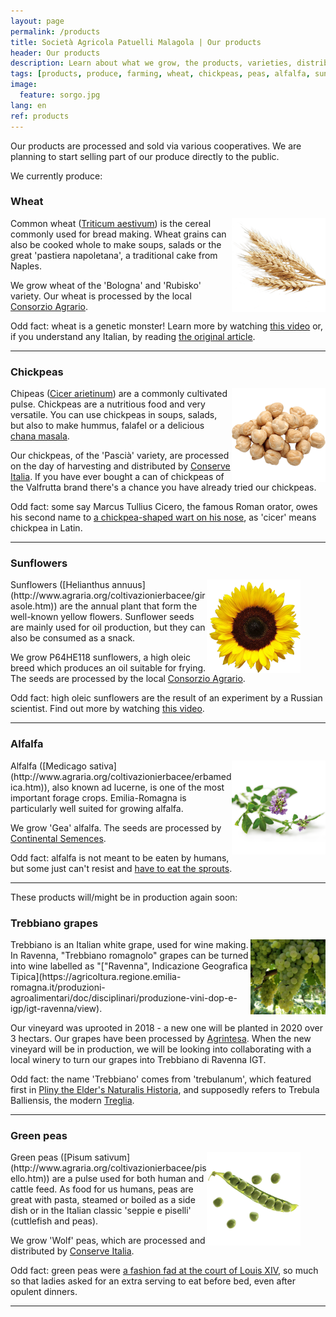 ```yaml
---
layout: page
permalink: /products
title: Società Agricola Patuelli Malagola | Our products
header: Our products
description: Learn about what we grow, the products, varieties, distribution and interesting facts.
tags: [products, produce, farming, wheat, chickpeas, peas, alfalfa, sunflowers, grapes, trebbiano, vineyard, Ravenna, Emilia-Romagna]
image:
  feature: sorgo.jpg
lang: en
ref: products
---
```


Our products are processed and sold via various cooperatives. We are planning to start selling part of our produce directly to the public.

We currently produce:

### Wheat    

<img src="/images/wheat.png" alt="Grano" style="width:150px;height:150px;" align="right">

Common wheat ([Triticum aestivum](http://www.agraria.org/coltivazionierbacee/granotenero.htm)) is the cereal commonly used for bread making. Wheat grains can also be cooked whole to make soups, salads or the great 'pastiera napoletana', a traditional cake from Naples. 

We grow wheat of the 'Bologna' and 'Rubisko' variety. Our wheat is processed by the local [Consorzio Agrario](https://www.consorzioagrarioravenna.it/).  

Odd fact: wheat is a genetic monster! Learn more by watching [this video](https://youtu.be/BXF11C_B-HM) or, if you understand any Italian, by reading [the original article](http://bressanini-lescienze.blogautore.espresso.repubblica.it/2016/03/24/quel-mostro-genetico-chiamato-frumento/).  

---

### Chickpeas    
<img src="/images/chickpeas.png" alt="Ceci" style="width:150px;height:150px;" align="right">    

Chipeas ([Cicer arietinum](http://www.agraria.org/coltivazionierbacee/cece.htm)) are a commonly cultivated pulse. Chickpeas are a nutritious food and very versatile. You can use chickpeas in soups, salads, but also to make hummus, falafel or a delicious [chana masala](https://www.theguardian.com/lifeandstyle/2015/sep/24/how-to-make-the-perfect-chana-masala).  

Our chickpeas, of the 'Pascià' variety, are processed on the day of harvesting and distributed by [Conserve Italia](https://www.conserveitalia.it/en/). If you have ever bought a can of chickpeas of the Valfrutta brand there's a chance you have already tried our chickpeas.      

Odd fact: some say Marcus Tullius Cicero, the famous Roman orator, owes his second name to [a chickpea-shaped wart on his nose](https://www.etimo.it/?term=cicerone), as 'cicer' means chickpea in Latin.

--- 

### Sunflowers    
<figure>
	<img src="/images/sunflower.png" alt="Girasole" style="width:150px;height:150px;" align="right">
</figure>  
Sunflowers ([Helianthus annuus](http://www.agraria.org/coltivazionierbacee/girasole.htm)) are the annual plant that form the well-known yellow flowers. Sunflower seeds are mainly used for oil production, but they can also be consumed as a snack.   
  
We grow P64HE118 sunflowers, a high oleic breed which produces an oil suitable for frying. The seeds are processed by the local [Consorzio Agrario](https://www.consorzioagrarioravenna.it/).  

Odd fact: high oleic sunflowers are the result of an experiment by a Russian scientist. Find out more by watching [this video](https://youtu.be/keea-WMvt_o).

---   
    
### Alfalfa    
<img src="/images/alfalfa.png" alt="Erba medica" style="width:150px;height:150px;" align="right">   
Alfalfa ([Medicago sativa](http://www.agraria.org/coltivazionierbacee/erbamedica.htm)), also known ad lucerne, is one of the most important forage crops. Emilia-Romagna is particularly well suited for growing alfalfa. 

We grow 'Gea' alfalfa. The seeds are processed by [Continental Semences](http://www.continentalsemences.com/Inglese/Index.html).

Odd fact: alfalfa is not meant to be eaten by humans, but some just can't resist and [have to eat the sprouts](https://alivebynature.com/the-right-way-to-eat-alfalfa-sprouts/).
  
---   

These products will/might be in production again soon:


### Trebbiano grapes
<img src="/images/trebbiano.jpg" alt="Trebbiano" style="width:120px;height:120px;" align="right">  
Trebbiano is an Italian white grape, used for wine making. In Ravenna, "Trebbiano romagnolo" grapes can be turned into wine labelled as "["Ravenna", Indicazione Geografica Tipica](https://agricoltura.regione.emilia-romagna.it/produzioni-agroalimentari/doc/disciplinari/produzione-vini-dop-e-igp/igt-ravenna/view).   

Our vineyard was uprooted in 2018 - a new one will be planted in 2020 over 3 hectars. Our grapes have been processed by [Agrintesa](http://www.agrintesa.it/). When the new vineyard will be in production, we will be looking into collaborating with a local winery to turn our grapes into Trebbiano di Ravenna IGT.   

Odd fact: the name 'Trebbiano' comes from 'trebulanum', which featured first in [Pliny the Elder's Naturalis Historia](https://la.wikisource.org/wiki/Naturalis_Historia/Liber_XIV), and supposedly refers to Trebula Balliensis, the modern [Treglia](https://goo.gl/maps/QLaEGcHLUHx).  
   
---    

### Green peas    
<figure>
	<img src="/images/peas.png" alt="Piselli" style="width:150px;height:150px;" align="right">
</figure>  
Green peas ([Pisum sativum](http://www.agraria.org/coltivazionierbacee/pisello.htm)) are a pulse used for both human and cattle feed. As food for us humans, peas are great with pasta, steamed or boiled as a side dish or in the Italian classic 'seppie e piselli' (cuttlefish and peas). 
  
We grow 'Wolf' peas, which are processed and distributed by [Conserve Italia](https://www.conserveitalia.it/en/).  

Odd fact: green peas were [a fashion fad at the court of Louis XIV](https://www.laterza.it/index.php?option=com_laterza&Itemid=97&task=schedalibro&isbn=9788842091011), so much so that ladies asked for an extra serving to eat before bed, even after opulent dinners.  

---  

